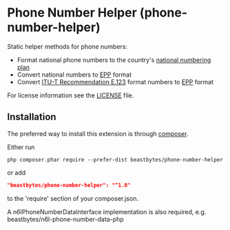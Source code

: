 # Phone Number Helper (phone-number-helper)
Static helper methods for phone numbers:

* Format national phone numbers to the country's [national numbering plan](https://www.itu.int/oth/T0202.aspx?parent=T0202)
* Convert national numbers to [EPP](https://www.rfc-editor.org/rfc/rfc4933.html#section-2.5) format
* Convert [ITU-T Recommendation E.123](https://www.itu.int/rec/T-REC-E.123) format numbers to [EPP](https://www.rfc-editor.org/rfc/rfc4933.html#section-2.5) format

For license information see the [LICENSE](LICENSE.md) file.

## Installation

The preferred way to install this extension is through [composer](http://getcomposer.org/download/).

Either run

```shell
php composer.phar require --prefer-dist beastbytes/phone-number-helper
```

or add

```json
"beastbytes/phone-number-helper": "^1.0"
```

to the 'require' section of your composer.json.

A n6lPhoneNumberDataInterface implementation is also required, e.g. beastbytes/n6l-phone-number-data-php
